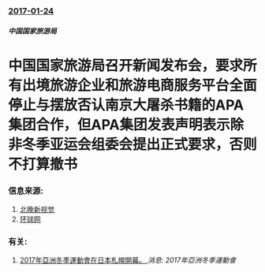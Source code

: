 ### [2017-01-24](/news/2017/01/24/index.md)

##### 中国国家旅游局
# 中国国家旅游局召开新闻发布会，要求所有出境旅游企业和旅游电商服务平台全面停止与摆放否认南京大屠杀书籍的APA集团合作，但APA集团发表声明表示除非冬季亚运会组委会提出正式要求，否则不打算撤书 




### 信息来源:

1. [北晚新视觉](http://www.takefoto.cn/viewnews-1048275.html)
2. [环球网](http://world.huanqiu.com/exclusive/2017-01/10017050.html)

### 有关:

1. [2017年亞洲冬季運動會在日本札幌開幕。 ](/zh/news/2017/02/19/2017年亞洲冬季運動會在日本札幌開幕.md) _消息: 2017年亞洲冬季運動會_
